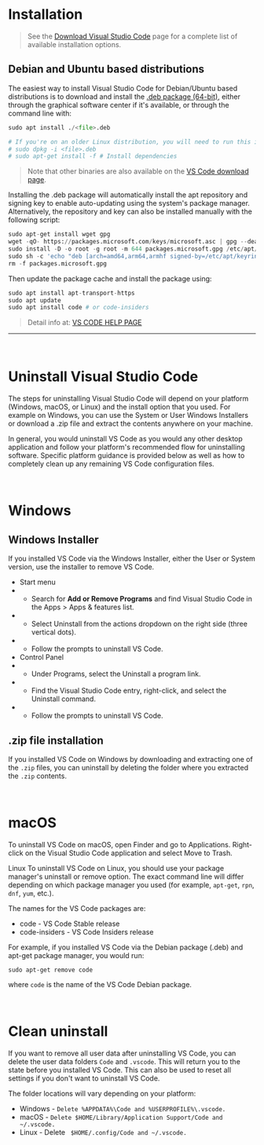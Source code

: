 # Installation
> See the [Download Visual Studio Code](https://code.visualstudio.com/download) page for a complete list of available installation options.

## Debian and Ubuntu based distributions

The easiest way to install Visual Studio Code for Debian/Ubuntu based distributions is to download and install the [.deb package (64-bit)](https://go.microsoft.com/fwlink/?LinkID=760868), either through the graphical software center if it's available, or through the command line with:

```python
sudo apt install ./<file>.deb

# If you're on an older Linux distribution, you will need to run this instead:
# sudo dpkg -i <file>.deb
# sudo apt-get install -f # Install dependencies
```

> Note that other binaries are also available on the [VS Code download page](https://code.visualstudio.com/Download).

Installing the .deb package will automatically install the apt repository and signing key to enable auto-updating using the system's package manager. Alternatively, the repository and key can also be installed manually with the following script:

```python
sudo apt-get install wget gpg
wget -qO- https://packages.microsoft.com/keys/microsoft.asc | gpg --dearmor > packages.microsoft.gpg
sudo install -D -o root -g root -m 644 packages.microsoft.gpg /etc/apt/keyrings/packages.microsoft.gpg
sudo sh -c 'echo "deb [arch=amd64,arm64,armhf signed-by=/etc/apt/keyrings/packages.microsoft.gpg] https://packages.microsoft.com/repos/code stable main" > /etc/apt/sources.list.d/vscode.list'
rm -f packages.microsoft.gpg
```
Then update the package cache and install the package using:

```python
sudo apt install apt-transport-https
sudo apt update
sudo apt install code # or code-insiders
```

> Detail info at: [VS CODE HELP PAGE](https://code.visualstudio.com/docs/setup/linux)


---

<p>&nbsp;</p>

# Uninstall Visual Studio Code
The steps for uninstalling Visual Studio Code will depend on your platform (Windows, macOS, or Linux) and the install option that you used. For example on Windows, you can use the System or User Windows Installers or download a .zip file and extract the contents anywhere on your machine.

In general, you would uninstall VS Code as you would any other desktop application and follow your platform's recommended flow for uninstalling software. Specific platform guidance is provided below as well as how to completely clean up any remaining VS Code configuration files.

<p>&nbsp;</p>

# Windows
## Windows Installer
If you installed VS Code via the Windows Installer, either the User or System version, use the installer to remove VS Code.

- Start menu
- - Search for **Add or Remove Programs** and find Visual Studio Code in the Apps > Apps & features list.
- - Select Uninstall from the actions dropdown on the right side (three vertical dots).
- - Follow the prompts to uninstall VS Code.
- Control Panel
- - Under Programs, select the Uninstall a program link.
- - Find the Visual Studio Code entry, right-click, and select the Uninstall command.
- - Follow the prompts to uninstall VS Code.

## .zip file installation
If you installed VS Code on Windows by downloading and extracting one of the ```.zip``` files, you can uninstall by deleting the folder where you extracted the ```.zip``` contents.

<p>&nbsp;</p>

# macOS
To uninstall VS Code on macOS, open Finder and go to Applications. Right-click on the Visual Studio Code application and select Move to Trash.

Linux
To uninstall VS Code on Linux, you should use your package manager's uninstall or remove option. The exact command line will differ depending on which package manager you used (for example, ```apt-get```, ```rpn```, ```dnf```, ```yum```, etc.).

The names for the VS Code packages are:

- code - VS Code Stable release
- code-insiders - VS Code Insiders release

For example, if you installed VS Code via the Debian package (.deb) and apt-get package manager, you would run:

```shell
sudo apt-get remove code
```

where ```code``` is the name of the VS Code Debian package.

<p>&nbsp;</p>

# Clean uninstall
If you want to remove all user data after uninstalling VS Code, you can delete the user data folders ```Code``` and ```.vscode```. This will return you to the state before you installed VS Code. This can also be used to reset all settings if you don't want to uninstall VS Code.

The folder locations will vary depending on your platform:


- Windows - ```Delete %APPDATA%\Code and %USERPROFILE%\.vscode.```
- macOS - ```Delete $HOME/Library/Application Support/Code and ~/.vscode.```
- Linux - Delete ``` $HOME/.config/Code and ~/.vscode.```